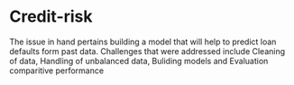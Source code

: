 # Credit-risk
The issue in hand pertains building a model that will help to predict loan defaults form past data. Challenges that were addressed include Cleaning of data, Handling of unbalanced data, Buliding models and Evaluation comparitive performance  

